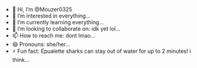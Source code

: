 - 👋 Hi, I’m @Mouzer0325
- 👀 I’m interested in everything...
- 🌱 I’m currently learning everything...
- 💞️ I’m looking to collaborate on: idk yet lol...
- 📫 How to reach me: dont lmao...
- 😄 Pronouns: she/her...
- ⚡ Fun fact: Epualette sharks can stay out of water for up to 2 minutes! i think...

<!---
Mouzer0325/Mouzer0325 is a ✨ special ✨ repository because its `README.md` (this file) appears on your GitHub profile.
You can click the Preview link to take a look at your changes.
--->
